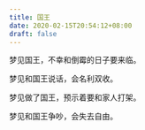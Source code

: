 ```yaml
---
title: 国王
date: 2020-02-15T20:54:12+08:00
draft: false
---
```


梦见国王，不幸和倒霉的日子要来临。


梦见和国王说话，会名利双收。


梦见做了国王，预示着要和家人打架。


梦见和国王争吵，会失去自由。
